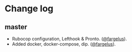 # Change log

## master
- Rubocop configuration, Lefthook & Pronto. ([@fargelus][]).
- Added docker, docker-compose, dip. ([@fargelus][]).

[@fargelus]: https://github.com/fargelus